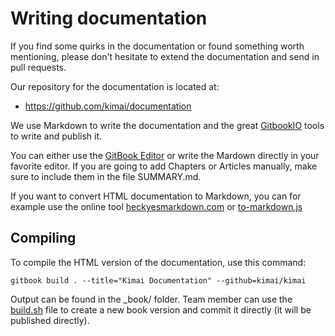# Writing documentation

If you find some quirks in the documentation or found something worth mentioning, please don't hesitate to extend the documentation and send in pull requests.

Our repository for the documentation is located at:
* https://github.com/kimai/documentation

We use Markdown to write the documentation and the great [GitbookIO](https://github.com/GitbookIO) tools to write and publish it.

You can either use the [GitBook Editor](https://github.com/GitbookIO/editor) or write the Mardown directly in your favorite editor.
If you are going to add Chapters or Articles manually, make sure to include them in the file SUMMARY.md.

If you want to convert HTML documentation to Markdown, you can for example use the online tool [heckyesmarkdown.com](http://heckyesmarkdown.com/)
or [to-markdown.js](http://domchristie.github.io/to-markdown/)

## Compiling

To compile the HTML version of the documentation, use this command:
```
gitbook build . --title="Kimai Documentation" --github=kimai/kimai
```
Output can be found in the _book/ folder.
Team member can use the [build.sh](https://github.com/kimai/documentation/blob/master/build.sh) file to create a new
book version and commit it directly (it will be published directly).
